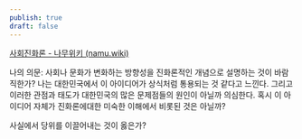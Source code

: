 ```yaml
---
publish: true
draft: false
---
```

[사회진화론 - 나무위키 (namu.wiki)](https://namu.wiki/w/%EC%82%AC%ED%9A%8C%EC%A7%84%ED%99%94%EB%A1%A0)

나의 의문:
사회나 문화가 변화하는 방향성을 진화론적인 개념으로 설명하는 것이 바람직한가?
나는 대한민국에서 이 아이디어가 상식처럼 통용되는 것 같다고 느낀다. 그리고 이러한 관점과 태도가 대한민국의 많은 문제점들의 원인이 아닐까 의심한다.
혹시 이 아이디어 자체가 진화론에대한 미숙한 이해에서 비롯된 것은 아닐까?


사실에서 당위를 이끌어내는 것이 옳은가?